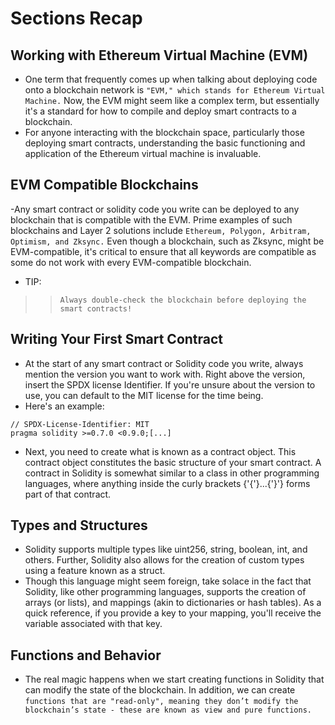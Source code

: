 # Sections Recap

## Working with Ethereum Virtual Machine (EVM)
- One term that frequently comes up when talking about deploying code onto a blockchain network is `"EVM," which stands for Ethereum Virtual Machine.` Now, the EVM might seem like a complex term, but essentially it's a standard for how to compile and deploy smart contracts to a blockchain.
- For anyone interacting with the blockchain space, particularly those deploying smart contracts, understanding the basic functioning and application of the Ethereum virtual machine is invaluable.

## EVM Compatible Blockchains
-Any smart contract or solidity code you write can be deployed to any blockchain that is compatible with the EVM. Prime examples of such blockchains and Layer 2 solutions include `Ethereum, Polygon, Arbitram, Optimism, and Zksync.` Even though a blockchain, such as Zksync, might be EVM-compatible, it's critical to ensure that all keywords are compatible as some do not work with every EVM-compatible blockchain.
- TIP:

>> `Always double-check the blockchain before deploying the smart contracts!`

## Writing Your First Smart Contract
- At the start of any smart contract or Solidity code you write, always mention the version you want to work with. Right above the version, insert the SPDX license Identifier. If you're unsure about the version to use, you can default to the MIT license for the time being.
- Here's an example:

```
// SPDX-License-Identifier: MIT
pragma solidity >=0.7.0 <0.9.0;[...]
```

- Next, you need to create what is known as a contract object. This contract object constitutes the basic structure of your smart contract. A contract in Solidity is somewhat similar to a class in other programming languages, where anything inside the curly brackets {'{'}...{'}'} forms part of that contract.

## Types and Structures
- Solidity supports multiple types like uint256, string, boolean, int, and others. Further, Solidity also allows for the creation of custom types using a feature known as a struct.
- Though this language might seem foreign, take solace in the fact that Solidity, like other programming languages, supports the creation of arrays (or lists), and mappings (akin to dictionaries or hash tables). As a quick reference, if you provide a key to your mapping, you'll receive the variable associated with that key.

## Functions and Behavior
- The real magic happens when we start creating functions in Solidity that can modify the state of the blockchain. In addition, we can create `functions that are "read-only", meaning they don’t modify the blockchain’s state - these are known as view and pure functions.`

##

